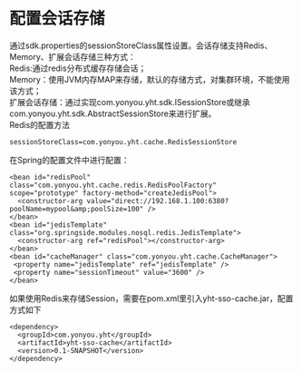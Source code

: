 # 配置会话存储

通过sdk.properties的sessionStoreClass属性设置。会话存储支持Redis、Memory、扩展会话存储三种方式：  
Redis:通过redis分布式缓存存储会话；  
Memory：使用JVM内存MAP来存储，默认的存储方式，对集群环境，不能使用该方式；  
扩展会话存储：通过实现com.yonyou.yht.sdk.ISessionStore或继承com.yonyou.yht.sdk.AbstractSessionStore来进行扩展。  
Redis的配置方法

    sessionStoreClass=com.yonyou.yht.cache.RedisSessionStore
    
在Spring的配置文件中进行配置：

    <bean id="redisPool" 
    class="com.yonyou.yht.cache.redis.RedisPoolFactory" 
    scope="prototype" factory-method="createJedisPool">
      <constructor-arg value="direct://192.168.1.100:6380?poolName=mypool&amp;poolSize=100" />
    </bean>
    <bean id="jedisTemplate" class="org.springside.modules.nosql.redis.JedisTemplate">
      <constructor-arg ref="redisPool"></constructor-arg>
    </bean>
    <bean id="cacheManager" class="com.yonyou.yht.cache.CacheManager">
     <property name="jedisTemplate" ref="jedisTemplate" />
     <property name="sessionTimeout" value="3600" />
    </bean>

如果使用Redis来存储Session，需要在pom.xml里引入yht-sso-cache.jar，配置方式如下

    <dependency>
      <groupId>com.yonyou.yht</groupId> 
      <artifactId>yht-sso-cache</artifactId> 
      <version>0.1-SNAPSHOT</version>
    </dependency>

